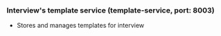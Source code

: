 ### Interview's template service (template-service, port: 8003)
* Stores and manages templates for interview
